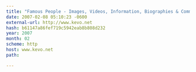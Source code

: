 ```yaml
---
title: "Famous People - Images, Videos, Information, Biographies & Community"
date: 2007-02-08 05:10:23 -0600
external-url: http://www.kevo.net
hash: b61147a86fef719c5942eab8b808d232
year: 2007
month: 02
scheme: http
host: www.kevo.net
path: 

---
```



